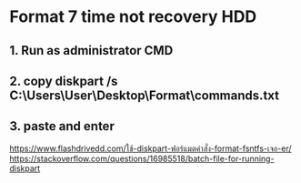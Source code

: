 # Format 7 time not recovery HDD

## 1. Run as administrator CMD
## 2. copy diskpart /s C:\Users\User\Desktop\Format\commands.txt
## 3. paste and enter

https://www.flashdrivedd.com/ใช้-diskpart-ฟอร์แมตคำสั่ง-format-fsntfs-เจอ-er/
https://stackoverflow.com/questions/16985518/batch-file-for-running-diskpart
